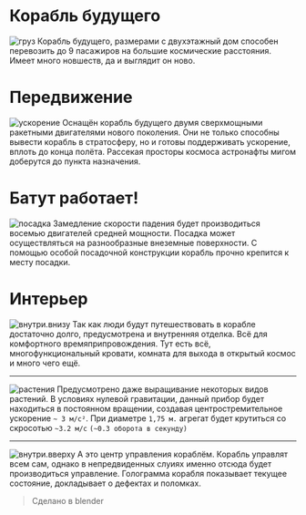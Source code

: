 # Корабль будущего
![груз](https://user-images.githubusercontent.com/90949957/164955989-504515ef-ab9d-4ba7-be73-e14871da6af3.png)
Корабль будущего, размерами с двухэтажный дом способен перевозить до 9 пасажиров на большие космические расстояния. Имеет много новшеств, да и выглядит он ново.

# Передвижение
![ускорение](https://user-images.githubusercontent.com/90949957/164955988-c7f6a4dd-bfab-403e-a75d-3b58c5fad683.png)
Оснащён корабль будущего двумя сверхмощными ракетными двигателями нового поколения. Они не только способны вывести корабль в стратосферу, но и готовы поддерживать ускорение, вплоть до конца полёта. Рассекая просторы космоса астронафты мигом доберутся до пункта назначения. 

# Батут работает!
![посадка](https://user-images.githubusercontent.com/90949957/164956025-535b1e84-4492-4d0d-94a6-5b3f5e753ba4.png)
Замедление скорости падения будет производиться восемью двигателей средней мощности. Посадка может осуществляться на разнообразные внеземные поверхности. С помощью особой посадочной конструкции корабль прочно крепится к месту посадки.

# Интерьер
![внутри.внизу](https://user-images.githubusercontent.com/90949957/164955981-5cde1a1d-6a9d-45dc-bbb1-cbf95263bc5e.png)
Так как люди будут путешествовать в корабле достаточно долго, предусмотрена и внутренняя отделка. Всё для комфортного времяприпровождения. Тут есть всё, многофункциональный кровати, комната для выхода в открытый космос и много чего ещё.
____
![растения](https://user-images.githubusercontent.com/90949957/164955985-a8dd9b3d-8155-40bc-b557-80963777d396.png)
Предусмотрено даже выращивание некоторых видов растений. В условиях нулевой гравитации, данный прибор будет находиться в постоянном вращении, создавая центростремительное ускорение `~ 3 м/с²`. При диаметре `1,75 м.` агрегат будет крутиться со скросотью `~3.2 м/с` `(~0.3 оборота в секунду)`
____
![внутри.вверху](https://user-images.githubusercontent.com/90949957/164955987-838b2fa4-7287-40f6-bbe1-845d54495a8f.png)
А это центр управления кораблём. Корабль управлят всем сам, однако в непредвиденных слуиях именно отсюда будет производиться управление. Голограмма корабля показывает текущее состояние, докладывает о дефектах и поломках.

>Сделано в blender






